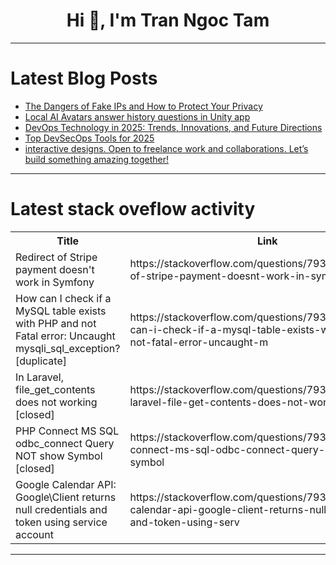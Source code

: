 <h1 align="center">Hi 👋, I'm Tran Ngoc Tam</h1>

---

# Latest Blog Posts 
<!-- BLOG-POST-LIST:START -->
- [The Dangers of Fake IPs and How to Protect Your Privacy](https://dev.to/swiftproxy_residential/the-dangers-of-fake-ips-and-how-to-protect-your-privacy-4fo2)
- [Local AI Avatars answer history questions in Unity app](https://dev.to/chrisdoublev/local-ai-avatars-answer-history-questions-in-unity-app-fk0)
- [DevOps Technology in 2025: Trends, Innovations, and Future Directions](https://dev.to/s3cloudhub/devops-technology-in-2025-trends-innovations-and-future-directions-16fc)
- [Top DevSecOps Tools for 2025](https://dev.to/yiran_jing_d932aa8bc72a83/top-devsecops-tools-for-2025-4pal)
- [interactive designs. Open to freelance work and collaborations. Let’s build something amazing together!](https://dev.to/hamza_isaibrahim/interactive-designs-open-to-freelance-work-and-collaborations-lets-build-something-amazing-49aj)
<!-- BLOG-POST-LIST:END -->

---

# Latest stack oveflow activity
<table>
  <tr><th>Title</th><th>Link</th></tr>
  <!-- STACKOVERFLOW:START --><tr><td>Redirect of Stripe payment doesn&#39;t work in Symfony</td><td>https://stackoverflow.com/questions/79344777/redirect-of-stripe-payment-doesnt-work-in-symfony</td></tr><tr><td>How can I check if a MySQL table exists with PHP and not Fatal error: Uncaught mysqli_sql_exception? [duplicate]</td><td>https://stackoverflow.com/questions/79344771/how-can-i-check-if-a-mysql-table-exists-with-php-and-not-fatal-error-uncaught-m</td></tr><tr><td>In Laravel, file_get_contents does not working [closed]</td><td>https://stackoverflow.com/questions/79344603/in-laravel-file-get-contents-does-not-working</td></tr><tr><td>PHP Connect MS SQL odbc_connect Query NOT show Symbol [closed]</td><td>https://stackoverflow.com/questions/79344324/php-connect-ms-sql-odbc-connect-query-not-show-symbol</td></tr><tr><td>Google Calendar API: Google\Client returns null credentials and token using service account</td><td>https://stackoverflow.com/questions/79344280/google-calendar-api-google-client-returns-null-credentials-and-token-using-serv</td></tr><!-- STACKOVERFLOW:END -->
</table>

---


